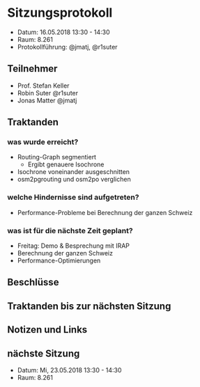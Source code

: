 # Sitzungsprotokoll

* Datum: 16.05.2018 13:30 - 14:30
* Raum: 8.261
* Protokollführung: @jmatj, @r1suter

## Teilnehmer

* Prof. Stefan Keller
* Robin Suter @r1suter
* Jonas Matter @jmatj

## Traktanden

### was wurde erreicht?

* Routing-Graph segmentiert
    * Ergibt genauere Isochrone
* Isochrone voneinander ausgeschnitten
* osm2pgrouting und osm2po verglichen


### welche Hindernisse sind aufgetreten?

* Performance-Probleme bei Berechnung der ganzen Schweiz

### was ist für die nächste Zeit geplant?

* Freitag: Demo & Besprechung mit IRAP
* Berechnung der ganzen Schweiz
* Performance-Optimierungen

## Beschlüsse


## Traktanden bis zur nächsten Sitzung

## Notizen und Links


## nächste Sitzung

* Datum: Mi, 23.05.2018 13:30 - 14:30
* Raum: 8.261
